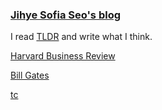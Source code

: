 ### [Jihye Sofia Seo's blog](https://jihyeseo.github.io)

I read [TLDR](https://tldr.tech/?ref=4417782) and write what I think.

[Harvard Business Review](https://hbr.org/)

[Bill Gates](https://www.gatesnotes.com/)

[tc](https://techcrunch.com/)